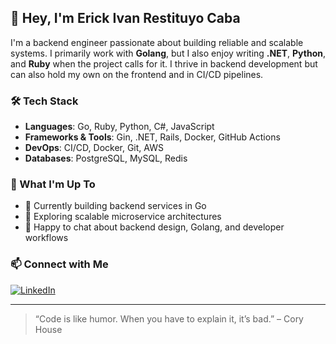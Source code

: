 ## 👋 Hey, I'm Erick Ivan Restituyo Caba

I'm a backend engineer passionate about building reliable and scalable systems. I primarily work with **Golang**, but I also enjoy writing **.NET**, **Python**, and **Ruby** when the project calls for it. I thrive in backend development but can also hold my own on the frontend and in CI/CD pipelines.

### 🛠️ Tech Stack
- **Languages**: Go, Ruby, Python, C#, JavaScript
- **Frameworks & Tools**: Gin, .NET, Rails, Docker, GitHub Actions
- **DevOps**: CI/CD, Docker, Git, AWS
- **Databases**: PostgreSQL, MySQL, Redis

### 🚀 What I'm Up To
- 🔭 Currently building backend services in Go
- 🌱 Exploring scalable microservice architectures
- 💬 Happy to chat about backend design, Golang, and developer workflows

### 📫 Connect with Me
[![LinkedIn](https://img.shields.io/badge/LinkedIn-Erick%20Ivan%20Restituyo%20Caba-blue?style=for-the-badge&logo=linkedin)](https://www.linkedin.com/in/erick-ivan-restituyo-caba/)

---

> “Code is like humor. When you have to explain it, it’s bad.” – Cory House

<!--
**ErickIR/ErickIR** is a ✨ _special_ ✨ repository because its `README.md` (this file) appears on your GitHub profile.

Here are some ideas to get you started:

- 🔭 I’m currently working on ...
- 🌱 I’m currently learning ...
- 👯 I’m looking to collaborate on ...
- 🤔 I’m looking for help with ...
- 💬 Ask me about ...
- 📫 How to reach me: ...
- 😄 Pronouns: ...
- ⚡ Fun fact: ...
-->
